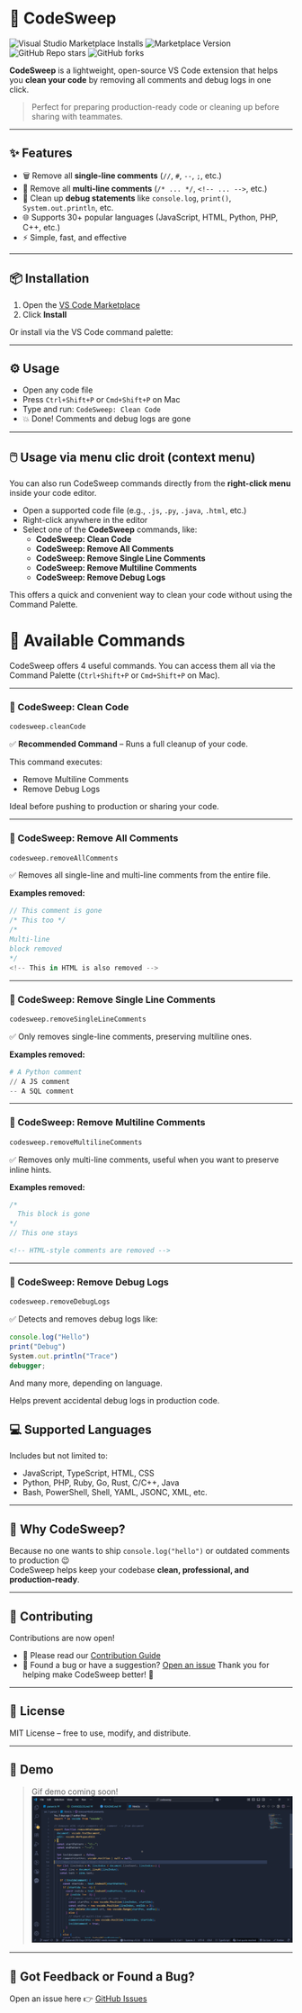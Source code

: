 # 🧹 CodeSweep
![Visual Studio Marketplace Installs](https://img.shields.io/visual-studio-marketplace/i/prince0xdev.codesweep)
![Marketplace Version](https://img.shields.io/badge/VSCode-v0.0.5-blue?logo=visualstudiocode)
![GitHub Repo stars](https://img.shields.io/github/stars/prince0xdev/code-sweap?style=social)
![GitHub forks](https://img.shields.io/github/forks/prince0xdev/code-sweap?style=social)

**CodeSweep** is a lightweight, open-source VS Code extension that helps you **clean your code** by removing all comments and debug logs in one click.

> Perfect for preparing production-ready code or cleaning up before sharing with teammates.

---

## ✨ Features

- 🗑️ Remove all **single-line comments** (`//`, `#`, `--`, `;`, etc.)
- 🧼 Remove all **multi-line comments** (`/* ... */`, `<!-- ... -->`, etc.)
- 🐞 Clean up **debug statements** like `console.log`, `print()`, `System.out.println`, etc.
- 🌐 Supports 30+ popular languages (JavaScript, HTML, Python, PHP, C++, etc.)
- ⚡ Simple, fast, and effective

---

## 📦 Installation

1. Open the [VS Code Marketplace](https://marketplace.visualstudio.com/items?itemName=prince0xdev.codesweep)
2. Click **Install**

Or install via the VS Code command palette:


---

## ⚙️ Usage

- Open any code file
- Press `Ctrl+Shift+P` or `Cmd+Shift+P` on Mac
- Type and run: `CodeSweep: Clean Code`
- 💥 Done! Comments and debug logs are gone


---

## 🖱️ Usage via menu clic droit (context menu)

You can also run CodeSweep commands directly from the **right-click menu** inside your code editor.

- Open a supported code file (e.g., `.js`, `.py`, `.java`, `.html`, etc.)
- Right-click anywhere in the editor
- Select one of the **CodeSweep** commands, like:
  - **CodeSweep: Clean Code**
  - **CodeSweep: Remove All Comments**
  - **CodeSweep: Remove Single Line Comments**
  - **CodeSweep: Remove Multiline Comments**
  - **CodeSweep: Remove Debug Logs**

This offers a quick and convenient way to clean your code without using the Command Palette.


# 🧩 Available Commands

CodeSweep offers 4 useful commands. You can access them all via the Command Palette (`Ctrl+Shift+P` or `Cmd+Shift+P` on Mac).

---

### 🔹 CodeSweep: Clean Code

```bash
codesweep.cleanCode
````

✅ **Recommended Command** – Runs a full cleanup of your code.

This command executes:

* Remove Multiline Comments
* Remove Debug Logs

Ideal before pushing to production or sharing your code.

---

### 🔹 CodeSweep: Remove All Comments

```bash
codesweep.removeAllComments
```

✅ Removes all single-line and multi-line comments from the entire file.

**Examples removed:**

```js
// This comment is gone
/* This too */
/*
Multi-line
block removed
*/
<!-- This in HTML is also removed -->
```

---

### 🔹 CodeSweep: Remove Single Line Comments

```bash
codesweep.removeSingleLineComments
```

✅ Only removes single-line comments, preserving multiline ones.

**Examples removed:**

```py
# A Python comment
// A JS comment
-- A SQL comment
```

---

### 🔹 CodeSweep: Remove Multiline Comments

```bash
codesweep.removeMultilineComments
```

✅ Removes only multi-line comments, useful when you want to preserve inline hints.

**Examples removed:**

```js
/*
  This block is gone
*/
// This one stays
```

```html
<!-- HTML-style comments are removed -->
```

---

### 🔹 CodeSweep: Remove Debug Logs

```bash
codesweep.removeDebugLogs
```

✅ Detects and removes debug logs like:

```js
console.log("Hello")
print("Debug")
System.out.println("Trace")
debugger;

```

And many more, depending on language.

Helps prevent accidental debug logs in production code.


## 💻 Supported Languages

Includes but not limited to:

- JavaScript, TypeScript, HTML, CSS
- Python, PHP, Ruby, Go, Rust, C/C++, Java
- Bash, PowerShell, Shell, YAML, JSONC, XML, etc.

---

## 🧠 Why CodeSweep?

Because no one wants to ship `console.log("hello")` or outdated comments to production 😉  
CodeSweep helps keep your codebase **clean, professional, and production-ready**.

---

## 🤝 Contributing
Contributions are now open!  
- 📖 Please read our [Contribution Guide](/CONTRIBUTING.md)  
- 🐛 Found a bug or have a suggestion? [Open an issue](https://github.com/prince0xdev/code-sweap/issues)
Thank you for helping make CodeSweep better! 🙌

---

## 📜 License

MIT License – free to use, modify, and distribute.

---

## 🧪 Demo

> Gif demo coming soon!
![CodeSweep Demo](./assets/screenshot.png)

---

## 🧩 Got Feedback or Found a Bug?

Open an issue here 👉 [GitHub Issues](https://github.com/prince0xdev/codesweep/issues)